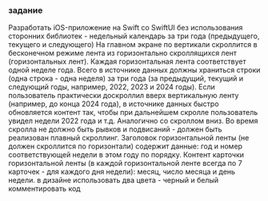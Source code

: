 ### задание
Разработать iOS-приложение на Swift со SwiftUI без использования сторонних библиотек - недельный календарь за три года (предыдущего, текущего и следующего)
На главном экране по вертикали скроллится в бесконечном режиме лента из горизонтально скроллящихся лент (горизонтальных лент).
Каждая горизонтальная лента соответствует одной неделе года.
Всего в источнике данных должны храниться строки (одна строка - одна неделя) за три года (за предыдущий, текущий и следующий годы, например, 2022, 2023 и 2024 годы).
Если пользователь практически доскроллил вверх вертикальную ленту (например, до конца 2024 года), в источнике данных быстро обновляется контент так, чтобы при дальнейшем скролле пользователь увидел недели 2022 года и т.д.
Аналогично со скроллом вниз.
Во время скролла не должно быть рывков и подвисаний - должен быть реализован плавный скроллинг.
Заголовок горизонтальной ленты (не должен скроллится по горизонтали) содержит данные: год и номер соответствующей недели в этом году по порядку.
Контент карточки горизонтальной ленты (в каждой горизонтальной ленте всегда по 7 карточек - для каждого дня недели): месяц, число месяца и день недели.
в дизайне использовать два цвета - черный и белый
комментировать код
